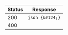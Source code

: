 | Status | Response  |
| ------ | --------- |
| 200    | `json {&#124;}`                          |
| 400    |                                 |
